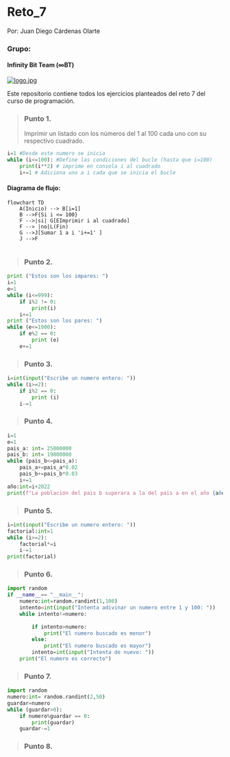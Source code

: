 # Reto_7
Por: Juan Diego Cárdenas Olarte
### Grupo: 
#### Infinity Bit Team (∞BT)

[![logo.jpg](https://i.postimg.cc/pdcVKPsT/logo.jpg)](https://postimg.cc/JyJWLCVV)

Este repositorio contiene todos los ejercicios planteados del reto 7 del curso de programación.

>### Punto 1.
>Imprimir un listado con los números del 1 al 100 cada uno con su respectivo cuadrado.
```python
i=1 #Desde este numero se inicia
while (i<=100): #Define las condiciones del bucle (hasta que i=100)
    print(i**2) # imprime en consola i al cuadrado
    i+=1 # Adiciona uno a i cada que se inicia el bucle
```
#### Diagrama de flujo:
```mermaid
flowchart TD
    A(Inicio) --> B[i=1]
    B -->F{Si i <= 100}
    F -->|si| G[EImprimir i al cuadrado]
    F --> |no|L(Fin)
    G -->J[Sumar 1 a i 'i+=1' ]
    J -->F
    
```
>### Punto 2.
```python
print ("Estos son los impares: ")
i=1
e=1
while (i<=999):
    if i%2 != 0:
        print(i)
    i+=1
print ("Estos son los pares: ")
while (e<=1000):
    if e%2 == 0:
        print (e)
    e+=1
```
>### Punto 3.

```python
i=int(input("Escribe un numero entero: "))
while (i>=2):
    if i%2 == 0:
        print (i)
    i-=1
```

>### Punto 4.

```python
i=1
e=1
pais_a: int= 25000000
pais_b: int= 19800000
while (pais_b<=pais_a):
    pais_a+=pais_a*0.02
    pais_b+=pais_b*0.03
    i+=1
año:int=i+2022
print(f"La población del pais b superara a la del pais a en el año {año}")
```

>### Punto 5.

```python
i=int(input("Escribe un numero entero: "))
factorial:int=1
while (i>=2):
    factorial*=i
    i-=1
print(factorial)

```

>### Punto 6.

```python
import random
if __name__== "__main__":
    numero:int=random.randint(1,100)
    intento=int(input("Intenta adivinar un numero entre 1 y 100: "))
    while intento!=numero:
    
        if intento>numero:
            print("El numero buscado es menor")
        else:
            print("El numero buscado es mayor")
        intento=int(input("Intenta de nuevo: "))
    print("El numero es correcto")
```

>### Punto 7.

```python
import random
numero:int= random.randint(2,50)
guardar=numero
while (guardar>0):
    if numero%guardar == 0:
        print(guardar)
    guardar-=1
```

>### Punto 8.

```python

```
